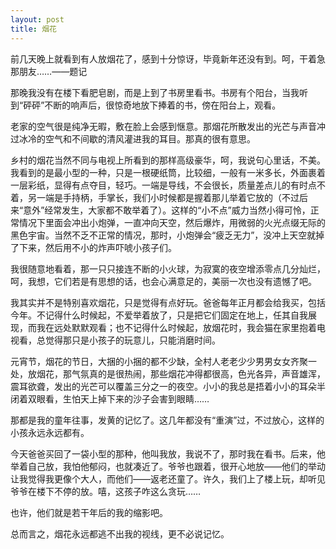 ```yaml
---
layout: post
title: 烟花
---
```


前几天晚上就看到有人放烟花了，感到十分惊讶，毕竟新年还没有到。呵，干着急那朋友……――题记
    
那晚我没有在楼下看肥皂剧，而是上到了书房里看书。书房有个阳台，当我听到“砰砰”不断的响声后，很惊奇地放下捧着的书，傍在阳台上，观看。

老家的空气很是纯净无暇，敷在脸上会感到惬意。那烟花所散发出的光芒与声音冲过冰冷的空气和不间歇的清风灌进我的耳目。那真的很有意思。

乡村的烟花当然不同与电视上所看到的那样高级豪华，呵，我说句心里话，不美。我看到的是最小型的一种，只是一根硬纸筒，比较细，一般有一米多长，外面裹着一层彩纸，显得有点夺目，轻巧。一端是导线，不会很长，质量差点儿的有时点不着，另一端是手持柄，手掌长，我们小时候都是握着那儿举着它放的（不过后来“意外”经常发生，大家都不敢举着了）。这样的“小不点”威力当然小得可怜，正常情况下里面会冲出小炮弹，一直冲向天空，然后爆炸，用微弱的火光点缀无际的黑色宇宙。当然不乏不正常的情况，那时，小炮弹会“疲乏无力”，没冲上天空就掉了下来，然后用不小的炸声吓唬小孩子们。

我很随意地看着，那一只只接连不断的小火球，为寂寞的夜空增添零点几分灿烂，呵，我想，它们若是有思想的话，也会心满意足的，美丽一次也没有遗憾了吧。

我其实并不是特别喜欢烟花，只是觉得有点好玩。爸爸每年正月都会给我买，包括今年。不记得什么时候起，不爱举着放了，只是把它们固定在地上，任其自我展现，而我在远处默默观看；也不记得什么时候起，放烟花时，我会猫在家里抱着电视看，总觉得那只是小孩子的玩意儿，只能消磨时间。

元宵节，烟花的节日，大捆的小捆的都不少缺，全村人老老少少男男女女齐聚一处，放烟花，那气氛真的是很热闹，那些烟花冲得都很高，色光各异，声音雄浑，震耳欲聋，发出的光芒可以覆盖三分之一的夜空。小小的我总是捂着小小的耳朵半闭着双眼看，生怕天上掉下来的沙子会害到眼睛……

那都是我的童年往事，发黄的记忆了。这几年都没有“重演”过，不过放心，这样的小孩永远永远都有。

今天爸爸买回了一袋小型的那种，他叫我放，我说不了，那时我在看书。后来，他举着自己放，我怕他郁闷，也就凑近了。爷爷也跟着，很开心地放――他们的举动让我觉得我更像个大人，而他们――返老还童了。许久，我们上了楼上玩，却听见爷爷在楼下不停的放。嘻，这孩子咋这么贪玩……

也许，他们就是若干年后的我的缩影吧。

总而言之，烟花永远都逃不出我的视线，更不必说记忆。